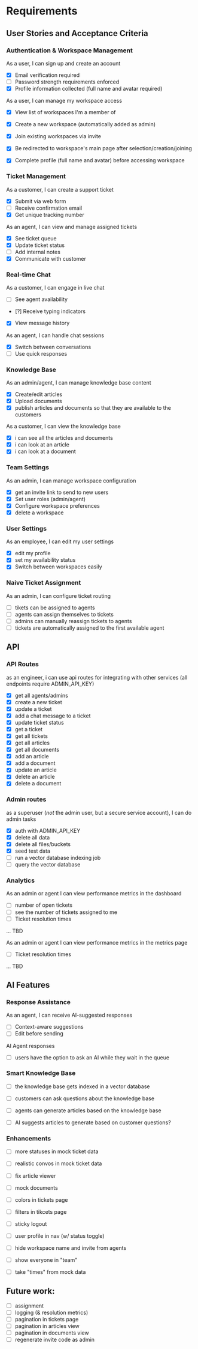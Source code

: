 # Requirements

## User Stories and Acceptance Criteria

### Authentication & Workspace Management
As a user, I can sign up and create an account
- [x] Email verification required
- [ ] Password strength requirements enforced
- [x] Profile information collected (full name and avatar required)

As a user, I can manage my workspace access
- [x] View list of workspaces I'm a member of
- [x] Create a new workspace (automatically added as admin)
- [x] Join existing workspaces via invite
- [x] Be redirected to workspace's main page after selection/creation/joining
- [x] Complete profile (full name and avatar) before accessing workspace


### Ticket Management
As a customer, I can create a support ticket
- [x] Submit via web form
- [ ] Receive confirmation email
- [x] Get unique tracking number

As an agent, I can view and manage assigned tickets
- [x] See ticket queue
- [x] Update ticket status
- [ ] Add internal notes
- [x] Communicate with customer

### Real-time Chat
As a customer, I can engage in live chat
- [ ] See agent availability
- [?] Receive typing indicators
- [x] View message history

As an agent, I can handle chat sessions
- [x] Switch between conversations
- [ ] Use quick responses

### Knowledge Base

As an admin/agent, I can manage knowledge base content
- [x] Create/edit articles
- [x] Upload documents
- [x] publish articles and documents so that they are available to the customers

As a customer, I can view the knowledge base
- [x] i can see all the articles and documents
- [x] i can look at an article
- [x] i can look at a document

### Team Settings

As an admin, I can manage workspace configuration
- [x] get an invite link to send to new users
- [x] Set user roles (admin/agent)
- [x] Configure workspace preferences
- [x] delete a workspace

### User Settings

As an employee, I can edit my user settings
- [x] edit my profile
- [x] set my availability status
- [x] Switch between workspaces easily

### Naive Ticket Assignment

As an admin, I can configure ticket routing
- [ ] tikets can be assigned to agents
- [ ] agents can assign themselves to tickets
- [ ] admins can manually reassign tickets to agents
- [ ] tickets are automatically assigned to the first available agent

## API 

### API Routes

as an engineer, i can use api routes for integrating with other services (all endpoints require ADMIN_API_KEY)
- [x] get all agents/admins
- [x] create a new ticket
- [x] update a ticket
- [x] add a chat message to a ticket
- [x] update ticket status
- [x] get a ticket
- [x] get all tickets
- [x] get all articles
- [x] get all documents
- [x] add an article
- [x] add a document
- [x] update an article
- [x] delete an article
- [x] delete a document

### Admin routes

as a superuser (*not* the admin user, but a secure service account), I can do admin tasks
- [x] auth with ADMIN_API_KEY
- [x] delete all data
- [x] delete all files/buckets
- [x] seed test data
- [ ] run a vector database indexing job
- [ ] query the vector database

### Analytics

As an admin or agent I can view performance metrics in the dashboard
- [ ] number of open tickets
- [ ] see the number of tickets assigned to me
- [ ] Ticket resolution times

... TBD

As an admin or agent I can view performance metrics in the metrics page
- [ ] Ticket resolution times

... TBD

## AI Features

### Response Assistance

As an agent, I can receive AI-suggested responses
- [ ] Context-aware suggestions
- [ ] Edit before sending

AI Agent responses
- [ ] users have the option to ask an AI while they wait in the queue

### Smart Knowledge Base
- [ ] the knowledge base gets indexed in a vector database
- [ ] customers can ask questions about the knowledge base
- [ ] agents can generate articles based on the knowledge base
- [ ] AI suggests articles to generate based on customer questions?


### Enhancements

- [ ] more statuses in mock ticket data
- [ ] realistic convos in mock ticket data
- [ ] fix article viewer
- [ ] mock documents

- [ ] colors in tickets page
- [ ] filters in tikcets page
- [ ] sticky logout
- [ ] user profile in nav (w/ status toggle)

- [ ] hide workspace name and invite from agents
- [ ] show everyone in "team"
- [ ] take "times" from mock data

## Future work:

- [ ] assignment
- [ ] logging (& resolution metrics)
- [ ] pagination in tickets page
- [ ] pagination in articles view
- [ ] pagination in documents view
- [ ] regenerate invite code as admin
